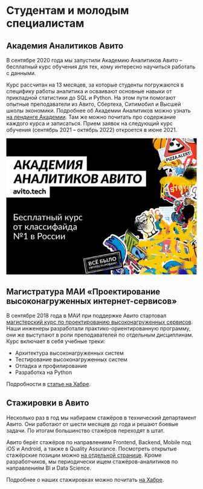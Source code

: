 # Студентам и молодым специалистам

## Академия Аналитиков Авито
В сентябре 2020 года мы запустили Академию Аналитиков Авито – бесплатный курс обучения для тех, кому интересно научиться работать с данными.

Курс рассчитан на 13 месяцев, за которые студенты погружаются в специфику работы аналитика и осваивают основные навыки от прикладной статистики до SQL и Python. На этом пути помогают опытные преподаватели из Авито, Сбертеха, Ситимобил и Высшей школы экономики.
Подробнее об Академии Аналитиков можно узнать [на лендинге Академии](https://avito-analytics-academy.ru/?utm_source=Avito&utm_medium=2&utm_campaign=promo#!/tab/202782298-1). Там же можно почитать про содержание каждого курса и записаться. Прием заявок на следующий курс обучения (сентябрь 2021 – октябрь 2022) откроется в июне 2021.

![ ](https://github.com/lapkoa/Images/blob/98aa01a13f68bbe333dfc546fed1ce7b7dec53c3/A%D0%BA%D0%B0%D0%B4%D0%B5%D0%BC%D0%B8%D1%8F%20%D0%90%D0%BD%D0%B0%D0%BB%D0%B8%D1%82%D0%B8%D0%BA%D0%BE%D0%B2%20%D0%90%D0%B2%D0%B8%D1%82%D0%BE.png)


## Магистратура МАИ «Проектирование высоконагруженных интернет-сервисов»

В сентябре 2018 года в МАИ при поддержке Авито стартовал [магистерский курс по проектированию высоконагруженных сервисов](https://priem.mai.ru/master/programs/item/?id=91352). Наши инженеры разработали практико-ориентированную программу, они же выступают в роли преподавателей по отдельным дисциплинам. Курс включает в себя учебные треки:
- Архитектура высоконагруженных систем
- Тестирование высоконагруженных систем
- Отладка и профилирование
- Разработка на Python

Подробности в [статье на Хабре](https://habr.com/company/avito/blog/374085/).

## Стажировки в Авито

Несколько раз в год мы набираем стажёров в технический департамент Авито. Они работают от шести месяцев до года и решают боевые задачи. По итогам большинство стажёров переходят в штат.

Авито берёт стажёров по направлениям Frontend, Backend, Mobile под iOS и Android, а также в Quality Assurance. Посмотреть открытые стажёрские позиции можно [на отдельной странице](https://start.avito.ru/tech). Кроме разработчиков, мы периодически ищем стажёров-аналитиков по направлениям BI и Data Science.

Подробнее о наших стажировках можно почитать [на Хабре](https://habr.com/ru/company/avito/blog/492584/).
